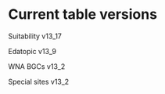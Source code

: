 # Current table versions 
Suitability v13_17 

Edatopic v13_9 

WNA BGCs v13_2 

Special sites v13_2
